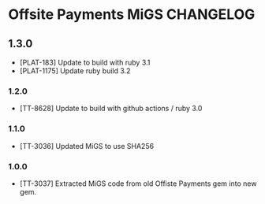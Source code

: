 # Offsite Payments MiGS CHANGELOG

## 1.3.0

- [PLAT-183] Update to build with ruby 3.1
- [PLAT-1175] Update ruby build 3.2

### 1.2.0

- [TT-8628] Update to build with github actions / ruby 3.0

### 1.1.0

- [TT-3036] Updated MiGS to use SHA256

### 1.0.0

- [TT-3037] Extracted MiGS code from old Offiste Payments gem into new gem.
